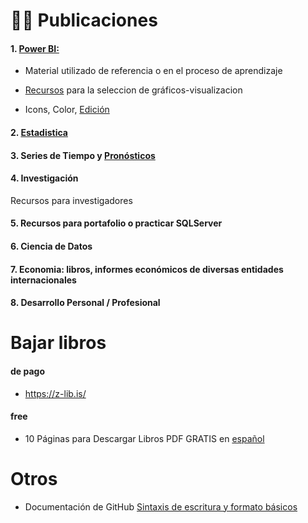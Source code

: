 # 👩‍💻 Publicaciones

#### 1. [Power BI:](https://github.com/EvelynOr/Publicaciones/tree/main/1.%20De%20Power%20BI) 

+ Material utilizado de referencia o en el proceso de aprendizaje 

+ [Recursos](https://github.com/EvelynOr/Publicaciones/tree/main/1.%20De%20Power%20BI/Graficas) para la seleccion de gráficos-visualizacion 

+ Icons, Color, [Edición](https://github.com/EvelynOr/Publicaciones/tree/main/1.%20De%20Power%20BI/Icons%2C%20Stickers%2C%20Color%2C%20Otros)
  
#### 2. [Estadistica](https://github.com/EvelynOr/Publicaciones/tree/main/2.%20Estad%C3%ADstica)


#### 3. Series de Tiempo y [Pronósticos](https://github.com/EvelynOr/Publicaciones/tree/main/3.%20Series%20de%20Tiempo%20-%20Pron%C3%B3sticos)


#### 4. Investigación

Recursos para investigadores 

#### 5. Recursos para portafolio o practicar SQLServer 

#### 6. Ciencia de Datos

#### 7. Economia: libros, informes económicos de diversas entidades internacionales   

#### 8. Desarrollo Personal / Profesional


# Bajar libros
####  de pago
- https://z-lib.is/

  
#### free 
- 10 Páginas para Descargar Libros PDF GRATIS en [español](https://claudioinacio.com/2022/01/31/descargar-libros-pdf-gratis-espanol-completos/)

  
# Otros

- Documentación de GitHub [Sintaxis de escritura y formato básicos](https://docs.github.com/es/get-started/writing-on-github/getting-started-with-writing-and-formatting-on-github/basic-writing-and-formatting-syntax#supported-color-models)
  

